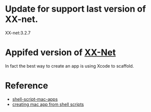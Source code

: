 # Update for support last version of XX-net.

XX-net:3.2.7

# Appifed version of [XX-Net](https://github.com/XX-net/XX-Net)

In fact the best way to create an app is using Xcode to scaffold.

# Reference

* [shell-script-mac-apps](https://mathiasbynens.be/notes/shell-script-mac-apps)
* [creating mac app from shell scripts](http://christopher.su/2012/creating-mac-applications-shell-scripts/)
